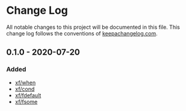 # Change Log
All notable changes to this project will be documented in this file. This change log follows the conventions of [keepachangelog.com](http://keepachangelog.com/).


## 0.1.0 - 2020-07-20
### Added
- [xf/when](https://github.com/Erinite/utility#when)
- [xf/cond](https://github.com/Erinite/utility#cond)
- [xf/fdefault](https://github.com/Erinite/utility#fdefault)
- [xf/fsome](https://github.com/Erinite/utility#fsome)

